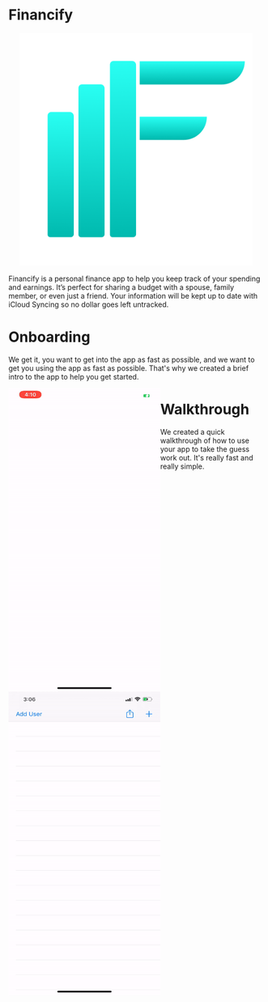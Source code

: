 # Financify
<p align="center">
  <img width="460" height="460" src="Financify/Resources/Assets.xcassets/Financify Onboarding Logo.imageset/Financify Onboarding Logo.png">
</p>
Financify is a personal finance app to help you keep track of your spending and earnings. It’s perfect for sharing a budget with a spouse, family member, or even just a friend. Your information will be kept up to date with iCloud Syncing so no dollar goes left untracked.

# Onboarding
We get it, you want to get into the app as fast as possible, and we want to get you using the app as fast as possible. That's why we created a brief intro to the app to help you get started.

<img align="left" width="300" height="600" src="ReadMeAssets/OnboardingDemo.gif"> 

# Walkthrough
We created a quick walkthrough of how to use your app to take the guess work out. It's really fast and really simple.

<img align="left" width="300" height="600" src="ReadMeAssets/WalkthroughDemo.gif"> 

